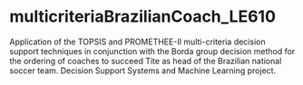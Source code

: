 # multicriteriaBrazilianCoach_LE610
Application of the TOPSIS and PROMETHEE-II multi-criteria decision support techniques in conjunction with the Borda group decision method for the ordering of coaches to succeed Tite as head of the Brazilian national soccer team. Decision Support Systems and Machine Learning project.
